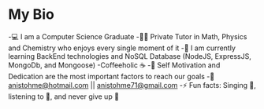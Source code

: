 # My Bio 

-:computer: I am a Computer Science Graduate 
-🧑‍🏫 Private Tutor in Math, Physics and Chemistry who enjoys every single moment of it
-:beginner: I am currently learning BackEnd technologies and NoSQL Database (NodeJS, ExpressJS, MongoDb, and Mongoose)
-Coffeeholic :coffee:
-💬 Self Motivation and Dedication are the most important factors to reach our goals
-:email: anistohme@hotmail.com || anistohme71@gmail.com
-⚡ Fun facts: Singing :microphone:, listening to :musical_note:, and never give up :muscle:


